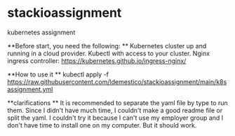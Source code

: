 # stackioassignment
kubernetes assignment




**Before start, you need the following:
**
  Kubernetes cluster up and running in a cloud provider.
  Kubectl with access to your cluster.
  Nginx ingress controller: https://kubernetes.github.io/ingress-nginx/ 


**How to use it
**
  kubectl apply -f https://raw.githubusercontent.com/ldemestico/stackioassignment/main/k8sassignment.yml 
  
**clarifications
**
  It is recommended to separate the yaml file by type to run them.
  Since I didn't have much time, I couldn't make a good readme file or split the yaml.
  I couldn't try it because I can't use my employer group and I don't have time to install one on my computer. But it should work.
